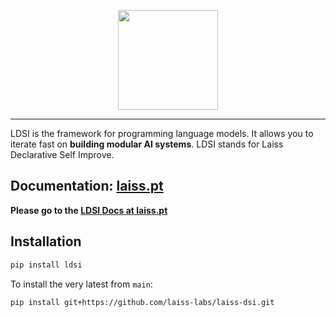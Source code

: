 <p align="center">
  <img align="center" src="https://avatars.githubusercontent.com/u/190006171?s=200&v=4" width="160px" />
</p>
<p align="left">


----

LDSI is the framework for programming language models. It allows you to iterate fast on **building modular AI systems**. LDSI stands for Laiss Declarative Self Improve.

## Documentation: [laiss.pt](https://laiss.pt/ldsi)


**Please go to the [LDSI Docs at laiss.pt](https://laiss.pt)**


## Installation


```bash
pip install ldsi
```

To install the very latest from `main`:

```bash
pip install git+https://github.com/laiss-labs/laiss-dsi.git
````
